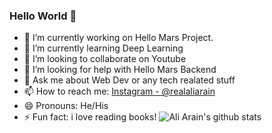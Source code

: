 ### Hello World 👋


- 🔭 I’m currently working on Hello Mars Project.
- 🌱 I’m currently learning Deep Learning
- 👯 I’m looking to collaborate on Youtube
- 🤔 I’m looking for help with Hello Mars Backend
- 💬 Ask me about Web Dev or any tech realated stuff 
- 📫 How to reach me: [Instagram - @realaliarain](http://instagram.com/realaliarain) 
- 😄 Pronouns: He/His
- ⚡ Fun fact: i love reading books!
![Ali Arain's github stats](https://github-readme-stats.vercel.app/api?username=aliarain&show_icons=true&theme=dark)
